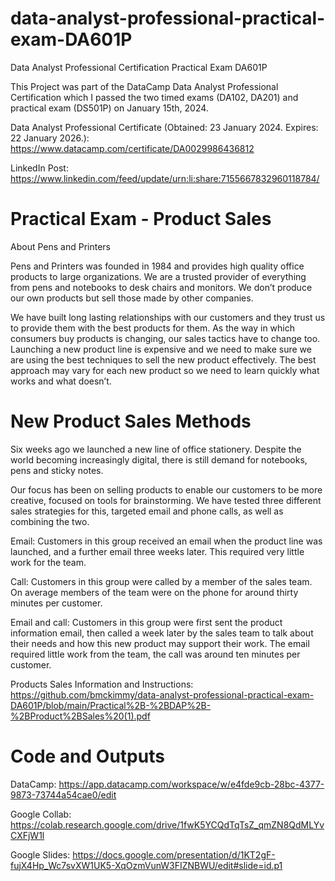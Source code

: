 # data-analyst-professional-practical-exam-DA601P
Data Analyst Professional Certification Practical Exam DA601P

This Project was part of the DataCamp Data Analyst Professional Certification which I passed the two timed exams (DA102, DA201) and practical exam (DS501P) on January 15th, 2024.

Data Analyst Professional Certificate (Obtained: 23 January 2024. Expires: 22 January 2026.): https://www.datacamp.com/certificate/DA0029986436812  

LinkedIn Post: https://www.linkedin.com/feed/update/urn:li:share:7155667832960118784/

# Practical Exam - Product Sales
About Pens and Printers

Pens and Printers was founded in 1984 and provides high quality office products to large organizations. We are a trusted provider of everything from pens and notebooks to desk chairs and monitors. We don’t produce our own products but sell those made by other companies.

We have built long lasting relationships with our customers and they trust us to provide them with the best products for them. As the way in which consumers buy products is changing, our sales tactics have to change too. Launching a new product line is expensive and we need to make sure we are using the best techniques to sell the new product effectively. The best approach may vary for each new product so we need to learn quickly what works and what doesn’t.

# New Product Sales Methods

Six weeks ago we launched a new line of office stationery. Despite the world becoming increasingly digital, there is still demand for notebooks, pens and sticky notes.

Our focus has been on selling products to enable our customers to be more creative, focused on tools for brainstorming. We have tested three different sales strategies for this, targeted email and phone calls, as well as combining the two.

Email: Customers in this group received an email when the product line was launched, and a further email three weeks later. This required very little work for the team.

Call: Customers in this group were called by a member of the sales team. On average members of the team were on the phone for around thirty minutes per customer.

Email and call: Customers in this group were first sent the product information email, then called a week later by the sales team to talk about their needs and how this new product may support their work. The email required little work from the team, the call was around ten minutes per customer.

Products Sales Information and Instructions: https://github.com/bmckimmy/data-analyst-professional-practical-exam-DA601P/blob/main/Practical%2B-%2BDAP%2B-%2BProduct%2BSales%20(1).pdf 

# Code and Outputs

DataCamp: https://app.datacamp.com/workspace/w/e4fde9cb-28bc-4377-9873-73744a54cae0/edit 

Google Collab: https://colab.research.google.com/drive/1fwK5YCQdTqTsZ_qmZN8QdMLYvCXFjW1l

Google Slides: https://docs.google.com/presentation/d/1KT2gF-fujX4Hp_Wc7svXW1UK5-XqOzmVunW3FIZNBWU/edit#slide=id.p1
